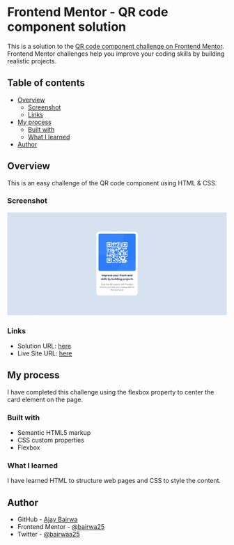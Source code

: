 # Frontend Mentor - QR code component solution

This is a solution to the [QR code component challenge on Frontend Mentor](https://www.frontendmentor.io/challenges/qr-code-component-iux_sIO_H). Frontend Mentor challenges help you improve your coding skills by building realistic projects. 

## Table of contents

- [Overview](#overview)
  - [Screenshot](#screenshot)
  - [Links](#links)
- [My process](#my-process)
  - [Built with](#built-with)
  - [What I learned](#what-i-learned)
- [Author](#author)

## Overview
This is an easy challenge of the QR code component using HTML & CSS. 

### Screenshot

![](./images/Screenshot.jpg)

### Links

- Solution URL: [here](https://github.com/bairwa25/FrontendMentor/tree/QR-code-component-Ajay/QR-code-component-Ajay)
- Live Site URL: [here](https://bairwa25.github.io/FrontendMentor/QR-code-component-Ajay/index.html)

## My process

I have completed this challenge using the flexbox property to center the card element on the page.

### Built with

- Semantic HTML5 markup
- CSS custom properties
- Flexbox

### What I learned

I have learned HTML to structure web pages and CSS to style the content.

## Author

- GitHub - [Ajay Bairwa](https://github.com/bairwa25)
- Frontend Mentor - [@bairwa25](https://www.frontendmentor.io/profile/bairwa25)
- Twitter - [@bairwaa25](https://www.twitter.com/bairwaa25)
